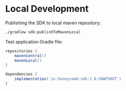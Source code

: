 # Local Development

Publishing the SDK to local maven repository:

```sh
./gradlew sdk:publishToMavenLocal
```

Test application Gradle file:

```groovy
repositories {
    mavenCentral()
    mavenLocal()
}

dependencies {
    implementation('io.honeycomb:sdk:1.0-SNAPSHOT')
}

```
